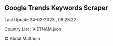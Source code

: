 

## Google Trends Keywords Scraper 
 
Last Update 24-02-2023 , 09:28:22

Country List :
VIETNAM.json



© Abdul Muttaqin 
